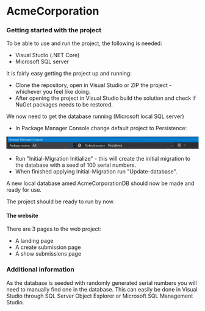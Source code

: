 # AcmeCorporation

### Getting started with the project

To be able to use and run the project, the following is needed:
- Visual Studio (.NET Core)
- Microsoft SQL server

It is fairly easy getting the project up and running:
- Clone the repository, open in Visual Studio or ZIP the project - whichever you feel like doing.
- After opening the project in Visual Studio build the solution and check if NuGet packages needs to be restored.

We now need to get the database running (Microsoft local SQL server)

- In Package Manager Console change default project to Persistence:

![](/images/pmc_persistence.png)

  - Run "Initial-Migration Initialize" - this will create the initial migration to the database with a seed of 100 serial numbers.
  - When finished applying Initial-Migration run "Update-database".

A new local database amed AcmeCorporationDB should now be made and ready for use.

The project should be ready to run by now.

#### The website

There are 3 pages to the web project:
- A landing page
- A create submission page
- A show submissions page

### Additional information
As the database is seeded with randomly generated serial numbers you will need to manually find one in the database.
This can easily be done in Visual Studio through SQL Server Object Explorer or Microsoft SQL Management Studio.
